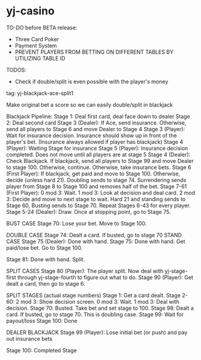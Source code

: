 # yj-casino

TO-DO before BETA release:
- Three Card Poker
- Payment System
- PREVENT PLAYERS FROM BETTING ON DIFFERENT TABLES BY UTILIZING TABLE ID


TODOS:
- Check if double/split is even possible with the player's money

tag: yj-blackjack-ace-split1

Make original bet a score so we can easily double/split in blackjack


Blackjack Pipeline:
Stage 1: Deal first card, deal face down to dealer
Stage 2: Deal second card
Stage 3 (Dealer): If Ace, send insurance. Otherwise, send all players to Stage 6 and move Dealer to Stage 4
Stage 3 (Player): Wait for insurance decision. Insurance should show up in front of the player's bet. (Insurance always allowed if player has blackjack)
Stage 4 (Player): Waiting Stage for insurance
Stage 5 (Player): Insurance decision completed. Does not move until all players are at stage 5
Stage 4 (Dealer): Check Blackjack. If blackjack, send all players to Stage 99 and move Dealer to stage 100. Otherwise, continue. Otherwise, take insurance bets.
Stage 6 (First Player): If blackjack, get paid and move to Stage 100. Otherwise, decide (unless hard 21). Doubling sends to stage 74. Surrendering sends player from Stage 8 to Stage 100 and removes half of the bet.
Stage 7-61 (First Player): 0 mod 3: Wait. 1 mod 3: Look at decision and deal card. 2 mod 3: Decide and move to next stage to wait. Hard 21 and standing sends to Stage 60, Busting sends to Stage 70.
Repeat Stages 6-43 for every player.
Stage 5-24 (Dealer): Draw. Once at stopping point, go to Stage 75.


BUST CASE
Stage 70: Lose your bet. Move to Stage 100.

DOUBLE CASE
Stage 74: Dealt a card. If busted, go to stage 70
STAND CASE
Stage 75 (Dealer): Done with hand.
Stage 75: Done with hand. Get paid/lose bet. Go to Stage 100.

Stage 81: Done with hand. Split.


SPLIT CASES
Stage 80 (Player): The player split. Now deal with yj-stage-first through yj-stage-fourth to figure out what to do.
Stage 90 (Player): Get dealt a card, then go to stage 6.

SPLIT STAGES (actual stage numbers)
Stage 1: Get a card dealt.
Stage 2-60: 2 mod 3: Show decision screen. 0 mod 3: Wait. 1 mod 3: Deal with decision.
Stage 70: Busted. Take bet and set stage to 100.
Stage 98: Dealt a card. If busted, go to stage 70. This is doubling case.
Stage 99: Wait for payout/loss
Stage 100: Done

DEALER BLACKJACK
Stage 99 (Player): Lose initial bet (or push) and pay out insurance bets

Stage 100: Completed Stage
